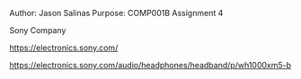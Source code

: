 Author: Jason Salinas
Purpose: COMP001B Assignment 4



Sony Company 

https://electronics.sony.com/

https://electronics.sony.com/audio/headphones/headband/p/wh1000xm5-b